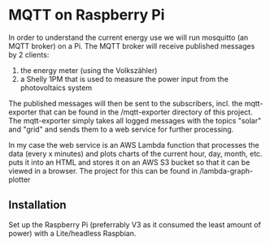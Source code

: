 # MQTT on Raspberry Pi

In order to understand the current energy use we will run mosquitto (an MQTT broker) on a Pi. The MQTT broker will receive published messages by 2 clients: 

1. the energy meter (using the Volkszähler)
2. a Shelly 1PM that is used to measure the power input from the photovoltaics system

The published messages will then be sent to the subscribers, incl. the mqtt-exporter that can be found in the /mqtt-exporter directory of this project. The mqtt-exporter simply takes all logged messages with the topics "solar" and "grid" and sends them to a web service for further processing. 

In my case the web service is an AWS Lambda function that processes the data (every x minutes) and plots charts of the current hour, day, month, etc. puts it into an HTML and stores it on an AWS S3 bucket so that it can be viewed in a browser. The project for this can be found in /lambda-graph-plotter

## Installation

Set up the Raspberry Pi (preferrably V3 as it consumed the least amount of power) with a Lite/headless Raspbian. 